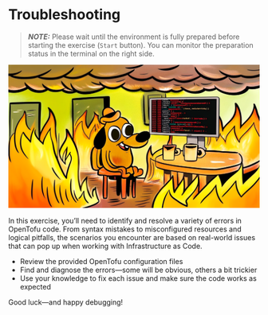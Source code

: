 # Troubleshooting

> **_NOTE:_** Please wait until the environment is fully prepared before starting the exercise (`Start` button). You can monitor the preparation status in the terminal on the right side.

![Everything fine](./assets/syntax_error.png)

In this exercise, you’ll need to identify and resolve a variety of errors in OpenTofu code. From syntax mistakes to misconfigured resources and logical pitfalls, the scenarios you encounter are based on real-world issues that can pop up when working with Infrastructure as Code.

- Review the provided OpenTofu configuration files
- Find and diagnose the errors—some will be obvious, others a bit trickier
- Use your knowledge to fix each issue and make sure the code works as expected

Good luck—and happy debugging!